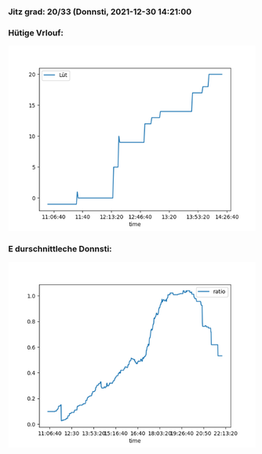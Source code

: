 ### Jitz grad: 20/33 (Donnsti, 2021-12-30 14:21:00

### Hütige Vrlouf:
![Graph](Today.png)

### E durschnittleche Donnsti:
![Graph](Donnsti.png)